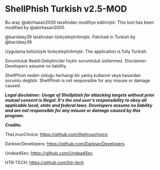 # ShellPhish Turkish v2.5-MOD


Bu araç @abirhasan2005 tarafından modifiye edilmiştir.
This tool has been modified by @abirhasan2005.

@barisbey39 tarafından türkçeleştirilmiştir.
Patched in Turkish by @barisbey39

Uygulama bütünüyle türkçeleştirilmiştir.
The application is fully Turkish.

Sorumluluk Reddi:Geliştiriciler hiçbir sorumluluk üstlenmez.
Disclaimer: Developers assume no liability.

ShellPhish neden olduğu herhangi bir yanlış kullanım veya hasardan sorumlu değildir.
ShellPhish is not responsible for any misuse or damage caused.
  
***Legal disclaimer:
Usage of Shellphish for attacking targets without prior mutual consent is illegal. It's the end user's responsibility to obey all applicable local, state and federal laws. Developers assume no liability and are not responsible for any misuse or damage caused by this program.***

**Credits:**

TheLinuxChoice: https://github.com/thelinuxchoice

DarksecDevelopers: https://github.com/DarksecDevelopers

UndeadSec: https://github.com/UndeadSec

HTR-TECH: https://github.com/htr-tech
